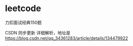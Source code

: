 # leetcode
力扣面试经典150题

CSDN 同步更新 详细解析，地址是
https://blog.csdn.net/qq_34361283/article/details/134479922
